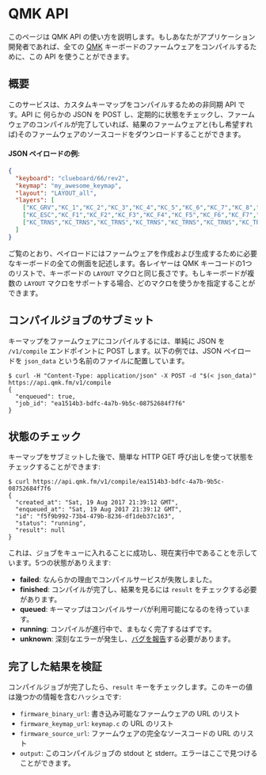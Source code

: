 # QMK API

<!---
  original document: 0.9.50:docs/api_docs.md
  git diff 0.9.50 HEAD -- docs/api_docs.md | cat
-->

このページは QMK API の使い方を説明します。もしあなたがアプリケーション開発者であれば、全ての [QMK](https://qmk.fm) キーボードのファームウェアをコンパイルするために、この API を使うことができます。

## 概要

このサービスは、カスタムキーマップをコンパイルするための非同期 API です。API に 何らかの JSON を POST し、定期的に状態をチェックし、ファームウェアのコンパイルが完了していれば、結果のファームウェアと(もし希望すれば)そのファームウェアのソースコードをダウンロードすることができます。

#### JSON ペイロードの例:

```json
{
  "keyboard": "clueboard/66/rev2",
  "keymap": "my_awesome_keymap",
  "layout": "LAYOUT_all",
  "layers": [
    ["KC_GRV","KC_1","KC_2","KC_3","KC_4","KC_5","KC_6","KC_7","KC_8","KC_9","KC_0","KC_MINS","KC_EQL","KC_GRV","KC_BSPC","KC_PGUP","KC_TAB","KC_Q","KC_W","KC_E","KC_R","KC_T","KC_Y","KC_U","KC_I","KC_O","KC_P","KC_LBRC","KC_RBRC","KC_BSLS","KC_PGDN","KC_CAPS","KC_A","KC_S","KC_D","KC_F","KC_G","KC_H","KC_J","KC_K","KC_L","KC_SCLN","KC_QUOT","KC_NUHS","KC_ENT","KC_LSFT","KC_NUBS","KC_Z","KC_X","KC_C","KC_V","KC_B","KC_N","KC_M","KC_COMM","KC_DOT","KC_SLSH","KC_RO","KC_RSFT","KC_UP","KC_LCTL","KC_LGUI","KC_LALT","KC_MHEN","KC_SPC","KC_SPC","KC_HENK","KC_RALT","KC_RCTL","MO(1)","KC_LEFT","KC_DOWN","KC_RIGHT"],
    ["KC_ESC","KC_F1","KC_F2","KC_F3","KC_F4","KC_F5","KC_F6","KC_F7","KC_F8","KC_F9","KC_F10","KC_F11","KC_F12","KC_TRNS","KC_DEL","BL_STEP","KC_TRNS","KC_TRNS","KC_TRNS","KC_TRNS","KC_TRNS","KC_TRNS","_______","KC_TRNS","KC_PSCR","KC_SLCK","KC_PAUS","KC_TRNS","KC_TRNS","KC_TRNS","KC_TRNS","KC_TRNS","KC_TRNS","MO(2)","KC_TRNS","KC_TRNS","KC_TRNS","KC_TRNS","KC_TRNS","KC_TRNS","KC_TRNS","KC_TRNS","KC_TRNS","KC_TRNS","KC_TRNS","KC_TRNS","KC_TRNS","KC_TRNS","KC_TRNS","KC_TRNS","KC_TRNS","KC_TRNS","KC_TRNS","KC_TRNS","KC_TRNS","KC_TRNS","KC_TRNS","KC_TRNS","KC_TRNS","KC_PGUP","KC_TRNS","KC_TRNS","KC_TRNS","KC_TRNS","KC_TRNS","KC_TRNS","KC_TRNS","KC_TRNS","KC_TRNS","MO(1)","KC_LEFT","KC_PGDN","KC_RGHT"],
    ["KC_TRNS","KC_TRNS","KC_TRNS","KC_TRNS","KC_TRNS","KC_TRNS","KC_TRNS","KC_TRNS","KC_TRNS","KC_TRNS","KC_TRNS","KC_TRNS","KC_TRNS","KC_TRNS","KC_TRNS","KC_TRNS","KC_TRNS","KC_TRNS","KC_TRNS","KC_TRNS","RESET","KC_TRNS","KC_TRNS","KC_TRNS","KC_TRNS","KC_TRNS","KC_TRNS","KC_TRNS","KC_TRNS","KC_TRNS","KC_TRNS","KC_TRNS","KC_TRNS","MO(2)","KC_TRNS","KC_TRNS","KC_TRNS","KC_TRNS","KC_TRNS","KC_TRNS","KC_TRNS","KC_TRNS","KC_TRNS","KC_TRNS","KC_TRNS","KC_TRNS","KC_TRNS","KC_TRNS","KC_TRNS","KC_TRNS","KC_TRNS","KC_TRNS","KC_TRNS","KC_TRNS","KC_TRNS","KC_TRNS","KC_TRNS","KC_TRNS","KC_TRNS","KC_TRNS","KC_TRNS","KC_TRNS","KC_TRNS","KC_TRNS","KC_TRNS","KC_TRNS","KC_TRNS","KC_TRNS","KC_TRNS","MO(1)","KC_TRNS","KC_TRNS","KC_TRNS"]
  ]
}
```

ご覧のとおり、ペイロードにはファームウェアを作成および生成するために必要なキーボードの全ての側面を記述します。各レイヤーは QMK キーコードの1つのリストで、キーボードの `LAYOUT` マクロと同じ長さです。もしキーボードが複数の `LAYOUT` マクロをサポートする場合、どのマクロを使うかを指定することができます。

## コンパイルジョブのサブミット

キーマップをファームウェアにコンパイルするには、単純に JSON を `/v1/compile` エンドポイントに POST します。以下の例では、JSON ペイロードを `json_data` という名前のファイルに配置しています。

```
$ curl -H "Content-Type: application/json" -X POST -d "$(< json_data)" https://api.qmk.fm/v1/compile
{
  "enqueued": true,
  "job_id": "ea1514b3-bdfc-4a7b-9b5c-08752684f7f6"
}
```

## 状態のチェック

キーマップをサブミットした後で、簡単な HTTP GET 呼び出しを使って状態をチェックすることができます:

```
$ curl https://api.qmk.fm/v1/compile/ea1514b3-bdfc-4a7b-9b5c-08752684f7f6
{
  "created_at": "Sat, 19 Aug 2017 21:39:12 GMT",
  "enqueued_at": "Sat, 19 Aug 2017 21:39:12 GMT",
  "id": "f5f9b992-73b4-479b-8236-df1deb37c163",
  "status": "running",
  "result": null
}
```

これは、ジョブをキューに入れることに成功し、現在実行中であることを示しています。5つの状態がありえます:

* **failed**: なんらかの理由でコンパイルサービスが失敗しました。
* **finished**: コンパイルが完了し、結果を見るには `result` をチェックする必要があります。
* **queued**: キーマップはコンパイルサーバが利用可能になるのを待っています。
* **running**: コンパイルが進行中で、まもなく完了するはずです。
* **unknown**: 深刻なエラーが発生し、[バグを報告](https://github.com/qmk/qmk_compiler/issues)する必要があります。

## 完了した結果を検証

コンパイルジョブが完了したら、`result` キーをチェックします。このキーの値は幾つかの情報を含むハッシュです:

* `firmware_binary_url`: 書き込み可能なファームウェアの URL のリスト
* `firmware_keymap_url`: `keymap.c` の URL のリスト
* `firmware_source_url`: ファームウェアの完全なソースコードの URL のリスト
* `output`: このコンパイルジョブの stdout と stderr。エラーはここで見つけることができます。
